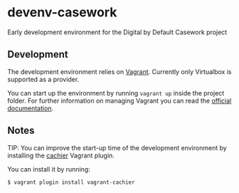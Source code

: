 devenv-casework
===============

Early development environment for the Digital by Default Casework project

## Development

The development environment relies on [Vagrant](https://www.vagrantup.com/).
Currently only Virtualbox is supported as a provider.

You can start up the environment by running `vagrant up` inside the project folder.
For further information on managing Vagrant you can read the [official documentation](https://docs.vagrantup.com/v2/).

## Notes

TIP: You can improve the start-up time of the development environment by installing the [cachier](https://github.com/fgrehm/vagrant-cachier) Vagrant plugin.

You can install it by running:
```bash
$ vagrant plugin install vagrant-cachier
```